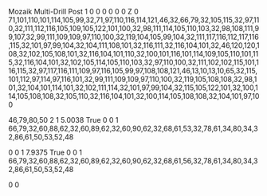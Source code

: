 Mozaik Multi-Drill Post
1
0
0
0
0
0
0
Z
0
71,101,110,101,114,105,99,32,71,97,110,116,114,121,46,32,66,79,32,105,115,32,97,110,32,111,112,116,105,109,105,122,101,100,32,98,111,114,105,110,103,32,98,108,111,99,107,32,99,111,109,109,97,110,100,32,119,104,105,99,104,32,111,117,116,112,117,116,115,32,101,97,99,104,32,104,111,108,101,32,116,111,32,116,104,101,32,46,120,120,108,32,102,105,108,101,32,116,104,101,110,32,100,101,116,101,114,109,105,110,101,115,32,116,104,101,32,102,105,114,105,110,103,32,97,110,100,32,111,102,102,115,101,116,115,32,97,117,116,111,109,97,116,105,99,97,108,108,121,46,13,10,13,10,65,32,115,101,112,97,114,97,116,101,32,99,111,109,109,97,110,100,32,119,105,108,108,32,98,101,32,104,101,114,101,32,102,111,114,32,101,97,99,104,32,115,105,122,101,32,100,114,105,108,108,32,105,110,32,116,104,101,32,100,114,105,108,108,32,104,101,97,100


46,79,80,50
2
1
5.0038
True
0
0
1
66,79,32,60,88,62,32,60,89,62,32,60,90,62,32,68,61,53,32,78,61,34,80,34,32,86,61,50,53,52,48

0
0
1
7.9375
True
0
0
1
66,79,32,60,88,62,32,60,89,62,32,60,90,62,32,68,61,56,32,78,61,34,80,34,32,86,61,50,53,52,48

0
0
